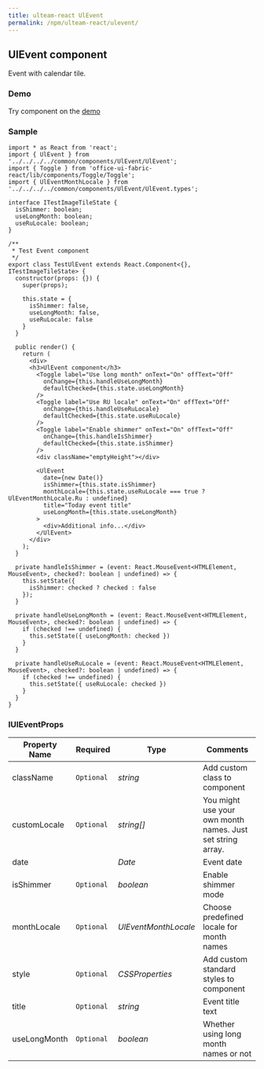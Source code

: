 ```yaml
---
title: ulteam-react UlEvent
permalink: /npm/ulteam-react/ulevent/
---
```


## UlEvent component

Event with calendar tile.

### Demo
Try component on the [demo](/npm/ulteam-react/demo/?r=ulevent)

### Sample

```tsx
import * as React from 'react';
import { UlEvent } from '../../../../common/components/UlEvent/UlEvent';
import { Toggle } from 'office-ui-fabric-react/lib/components/Toggle/Toggle';
import { UlEventMonthLocale } from '../../../../common/components/UlEvent/UlEvent.types';

interface ITestImageTileState {
  isShimmer: boolean;
  useLongMonth: boolean;
  useRuLocale: boolean;
}

/**
 * Test Event component
 */
export class TestUlEvent extends React.Component<{}, ITestImageTileState> {
  constructor(props: {}) {
    super(props);

    this.state = {
      isShimmer: false,
      useLongMonth: false,
      useRuLocale: false
    }
  }
  
  public render() {
    return (
      <div>
      <h3>UlEvent component</h3>
        <Toggle label="Use long month" onText="On" offText="Off" 
          onChange={this.handleUseLongMonth}
          defaultChecked={this.state.useLongMonth}
        />
        <Toggle label="Use RU locale" onText="On" offText="Off" 
          onChange={this.handleUseRuLocale}
          defaultChecked={this.state.useRuLocale}
        />
        <Toggle label="Enable shimmer" onText="On" offText="Off" 
          onChange={this.handleIsShimmer}
          defaultChecked={this.state.isShimmer}
        />
        <div className="emptyHeight"></div>

        <UlEvent 
          date={new Date()} 
          isShimmer={this.state.isShimmer}
          monthLocale={this.state.useRuLocale === true ? UlEventMonthLocale.Ru : undefined}
          title="Today event title"
          useLongMonth={this.state.useLongMonth}
        >
          <div>Additional info...</div>
        </UlEvent>
      </div>
    );
  }

  private handleIsShimmer = (event: React.MouseEvent<HTMLElement, MouseEvent>, checked?: boolean | undefined) => {
    this.setState({
      isShimmer: checked ? checked : false
    });
  }

  private handleUseLongMonth = (event: React.MouseEvent<HTMLElement, MouseEvent>, checked?: boolean | undefined) => {
    if (checked !== undefined) {
      this.setState({ useLongMonth: checked })
    }
  }

  private handleUseRuLocale = (event: React.MouseEvent<HTMLElement, MouseEvent>, checked?: boolean | undefined) => {
    if (checked !== undefined) {
      this.setState({ useRuLocale: checked })
    }
  }
}
```


### IUlEventProps

| Property Name | Required | Type | Comments |
|-|-|-|-|
 | className | `Optional` |  *string* |     Add custom class to component       |  
 | customLocale | `Optional` |  *string[]* |     You might use your own month names. Just set string array.       |  
 | date |  |  *Date* |     Event date       |  
 | isShimmer | `Optional` |  *boolean* |     Enable shimmer mode       |  
 | monthLocale | `Optional` |  *UlEventMonthLocale* |     Choose predefined locale for month names       |  
 | style | `Optional` |  *CSSProperties* |     Add custom standard styles to component       |  
 | title | `Optional` |  *string* |     Event title text       |  
 | useLongMonth | `Optional` |  *boolean* |     Whether using long month names or not       |
